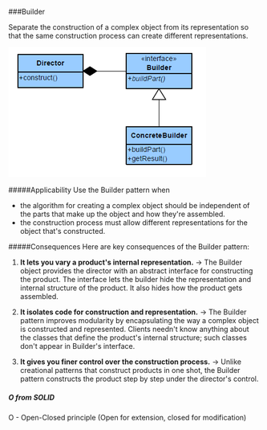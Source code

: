 ###Builder

Separate the construction of a complex object from its representation so that
the same construction process can create different representations.

![](img.png)

#####Applicability
Use the Builder pattern when
 - the algorithm for creating a complex object should be independent of the
parts that make up the object and how they're assembled.
 - the construction process must allow different representations for the
object that's constructed.

#####Consequences
Here are key consequences of the Builder pattern:
1. **It lets you vary a product's internal representation.** -> The Builder object
   provides the director with an abstract interface for constructing the
   product. The interface lets the builder hide the representation and internal
   structure of the product. It also hides how the product gets assembled.

2. **It isolates code for construction and representation.** -> The Builder pattern
   improves modularity by encapsulating the way a complex object is constructed
   and represented. Clients needn't know anything about the classes that define
   the product's internal structure; such classes don't appear in Builder's
   interface. 

3. **It gives you finer control over the construction process.** -> Unlike creational
   patterns that construct products in one shot, the Builder pattern constructs the product step by step under the director's control.

##### O from SOLID
O - Open-Closed principle (Open for extension, closed for modification)
